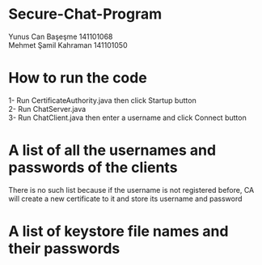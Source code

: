 # Secure-Chat-Program

Yunus Can Başeşme 141101068<br/>
Mehmet Şamil Kahraman 141101050
<br/>
# How to run the code
1- Run CertificateAuthority.java then click Startup button<br/>
2- Run ChatServer.java<br/>
3- Run ChatClient.java then enter a username and click Connect button
<br/>
# A list of all the usernames and passwords of the clients
There is no such list because if the username is not registered before, CA will create a new certificate to it and store its username and password
<br/>
# A list of keystore file names and their passwords
